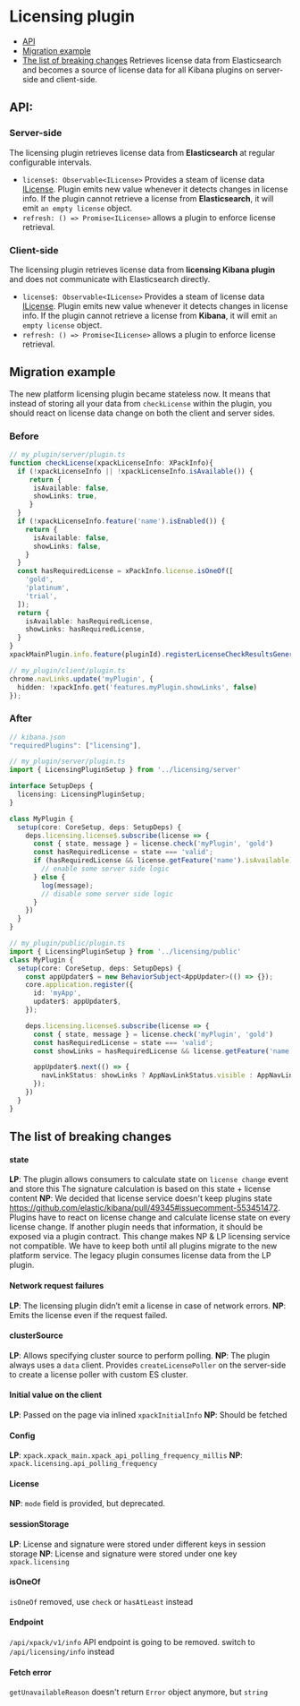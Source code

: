 # Licensing plugin

- [API](#api)
- [Migration example](#migration-example)
- [The list of breaking changes](#the-list-of-breaking-changes)
Retrieves license data from Elasticsearch and becomes a source of license data for all Kibana plugins on server-side and client-side.

## API: 
### Server-side
 The licensing plugin retrieves license data from **Elasticsearch** at regular configurable intervals.
- `license$: Observable<ILicense>` Provides a steam of license data [ILicense](./common/types.ts). Plugin emits new value whenever it detects changes in license info. If the plugin cannot retrieve a license from **Elasticsearch**, it will emit `an empty license` object. 
- `refresh: () => Promise<ILicense>` allows a plugin to enforce license retrieval.

### Client-side
 The licensing plugin retrieves license data from **licensing Kibana plugin** and does not communicate with Elasticsearch directly.
- `license$: Observable<ILicense>` Provides a steam of license data [ILicense](./common/types.ts). Plugin emits new value whenever it detects changes in license info. If the plugin cannot retrieve a license from **Kibana**, it will emit `an empty license` object. 
- `refresh: () => Promise<ILicense>` allows a plugin to enforce license retrieval.

## Migration example
The new platform licensing plugin became stateless now. It means that instead of storing all your data from `checkLicense` within the plugin, you should react on license data change on both the client and server sides.

### Before
```ts
// my_plugin/server/plugin.ts
function checkLicense(xpackLicenseInfo: XPackInfo){
  if (!xpackLicenseInfo || !xpackLicenseInfo.isAvailable()) {
     return {
      isAvailable: false,
      showLinks: true,
     }
  }
  if (!xpackLicenseInfo.feature('name').isEnabled()) {
    return {
      isAvailable: false,
      showLinks: false,
    }
  }
  const hasRequiredLicense = xPackInfo.license.isOneOf([
    'gold',
    'platinum',
    'trial',
  ]);
  return {
    isAvailable: hasRequiredLicense,
    showLinks: hasRequiredLicense,
  }
}
xpackMainPlugin.info.feature(pluginId).registerLicenseCheckResultsGenerator(checkLicense);

// my_plugin/client/plugin.ts
chrome.navLinks.update('myPlugin', {
  hidden: !xpackInfo.get('features.myPlugin.showLinks', false)
});
```

### After
```ts
// kibana.json
"requiredPlugins": ["licensing"],

// my_plugin/server/plugin.ts
import { LicensingPluginSetup } from '../licensing/server'

interface SetupDeps {
  licensing: LicensingPluginSetup;
}

class MyPlugin {
  setup(core: CoreSetup, deps: SetupDeps) {
    deps.licensing.license$.subscribe(license => {
      const { state, message } = license.check('myPlugin', 'gold')
      const hasRequiredLicense = state === 'valid';
      if (hasRequiredLicense && license.getFeature('name').isAvailable) {
        // enable some server side logic 
      } else {
        log(message);
        // disable some server side logic 
      }
    })
  }
}

// my_plugin/public/plugin.ts
import { LicensingPluginSetup } from '../licensing/public'
class MyPlugin {
  setup(core: CoreSetup, deps: SetupDeps) {
    const appUpdater$ = new BehaviorSubject<AppUpdater>(() => {});
    core.application.register({
      id: 'myApp',
      updater$: appUpdater$,
    });

    deps.licensing.license$.subscribe(license => {
      const { state, message } = license.check('myPlugin', 'gold')
      const hasRequiredLicense = state === 'valid';
      const showLinks = hasRequiredLicense && license.getFeature('name').isAvailable;

      appUpdater$.next(() => {
        navLinkStatus: showLinks ? AppNavLinkStatus.visible : AppNavLinkStatus.hidden
      });
    })
  }
}
```
## The list of breaking changes

#### state
**LP**: The plugin allows consumers to calculate state on `license change` event and store this
The signature calculation is based on this state + license content
**NP**: We decided that license service doesn't keep plugins state https://github.com/elastic/kibana/pull/49345#issuecomment-553451472. Plugins have to react on license change and calculate license state on every license change. If another plugin needs that information, it should be exposed via a plugin contract.
This change makes NP & LP licensing service not compatible. We have to keep both until all plugins migrate to the new platform service. The legacy plugin consumes license data from the LP plugin.

#### Network request failures
**LP**: The licensing plugin didn’t emit a license in case of network errors. 
**NP**: Emits the license even if the request failed.

#### clusterSource
**LP**: Allows specifying cluster source to perform polling.
**NP**: The plugin always uses a `data` client. Provides `createLicensePoller` on the server-side to create a license poller with custom ES cluster.

#### Initial value on the client
**LP**: Passed on the page via inlined `xpackInitialInfo`
**NP**: Should be fetched

#### Config
**LP**: `xpack.xpack_main.xpack_api_polling_frequency_millis`
**NP**: `xpack.licensing.api_polling_frequency`

#### License
**NP**: `mode` field is provided, but deprecated.

#### sessionStorage
**LP**: License and signature were stored under different keys in session storage
**NP**: License and signature were stored under one key `xpack.licensing`

#### isOneOf
`isOneOf` removed, use `check` or `hasAtLeast` instead

#### Endpoint
`/api/xpack/v1/info` API endpoint is going to be removed. switch to `/api/licensing/info` instead

#### Fetch error
`getUnavailableReason` doesn't return `Error` object anymore, but `string`
